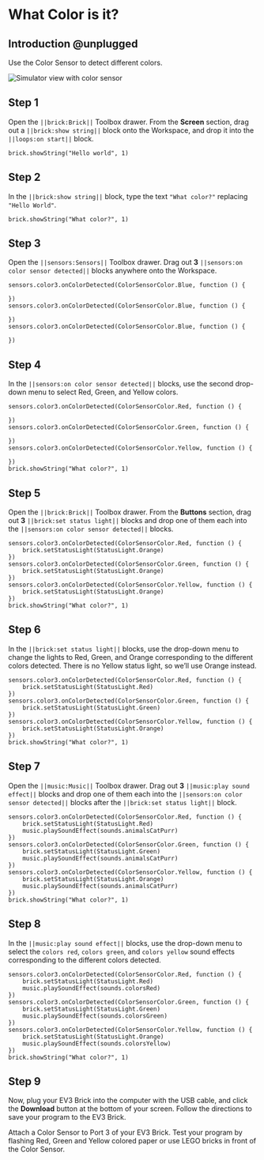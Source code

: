 # What Color is it?

## Introduction @unplugged

Use the Color Sensor to detect different colors.

![Simulator view with color sensor](/static/tutorials/what-color/color-detector.gif)

## Step 1

Open the `||brick:Brick||` Toolbox drawer. From the **Screen** section, drag out a `||brick:show string||` block onto the Workspace, and drop it into the `||loops:on start||` block.

```blocks
brick.showString("Hello world", 1)
```

## Step 2

In the `||brick:show string||` block, type the text `"What color?"` replacing `"Hello World"`.

```blocks
brick.showString("What color?", 1) 
```

## Step 3

Open the `||sensors:Sensors||` Toolbox drawer. Drag out **3** `||sensors:on color sensor detected||` blocks anywhere onto the Workspace.

```blocks
sensors.color3.onColorDetected(ColorSensorColor.Blue, function () {

})
sensors.color3.onColorDetected(ColorSensorColor.Blue, function () {

})
sensors.color3.onColorDetected(ColorSensorColor.Blue, function () {

})
```

## Step 4

In the `||sensors:on color sensor detected||` blocks, use the second drop-down menu to select Red, Green, and Yellow colors.

```blocks
sensors.color3.onColorDetected(ColorSensorColor.Red, function () {

})
sensors.color3.onColorDetected(ColorSensorColor.Green, function () {

})
sensors.color3.onColorDetected(ColorSensorColor.Yellow, function () {

})
brick.showString("What color?", 1)
```

## Step 5

Open the `||brick:Brick||` Toolbox drawer. From the **Buttons** section, drag out **3** `||brick:set status light||` blocks and drop one of them each into the `||sensors:on color sensor detected||` blocks.

```blocks
sensors.color3.onColorDetected(ColorSensorColor.Red, function () {
    brick.setStatusLight(StatusLight.Orange)
})
sensors.color3.onColorDetected(ColorSensorColor.Green, function () {
    brick.setStatusLight(StatusLight.Orange)
})
sensors.color3.onColorDetected(ColorSensorColor.Yellow, function () {
    brick.setStatusLight(StatusLight.Orange)
})
brick.showString("What color?", 1)
```

## Step 6

In the `||brick:set status light||` blocks, use the drop-down menu to change the lights to Red, Green, and Orange corresponding to the different colors detected. There is no Yellow status light, so we’ll use Orange instead.

```blocks
sensors.color3.onColorDetected(ColorSensorColor.Red, function () {
    brick.setStatusLight(StatusLight.Red)
})
sensors.color3.onColorDetected(ColorSensorColor.Green, function () {
    brick.setStatusLight(StatusLight.Green)
})
sensors.color3.onColorDetected(ColorSensorColor.Yellow, function () {
    brick.setStatusLight(StatusLight.Orange)
})
brick.showString("What color?", 1)
```

## Step 7

Open the `||music:Music||` Toolbox drawer. Drag out **3** `||music:play sound effect||` blocks and drop one of them each into the `||sensors:on color sensor detected||` blocks after the `||brick:set status light||` block.

```blocks
sensors.color3.onColorDetected(ColorSensorColor.Red, function () {
    brick.setStatusLight(StatusLight.Red)
    music.playSoundEffect(sounds.animalsCatPurr)
})
sensors.color3.onColorDetected(ColorSensorColor.Green, function () {
    brick.setStatusLight(StatusLight.Green)
    music.playSoundEffect(sounds.animalsCatPurr)
})
sensors.color3.onColorDetected(ColorSensorColor.Yellow, function () {
    brick.setStatusLight(StatusLight.Orange)
    music.playSoundEffect(sounds.animalsCatPurr)
})
brick.showString("What color?", 1)
```

## Step 8

In the `||music:play sound effect||` blocks, use the drop-down menu to select the `colors red`, `colors green`, and `colors yellow` sound effects corresponding to the different colors detected.

```blocks
sensors.color3.onColorDetected(ColorSensorColor.Red, function () {
    brick.setStatusLight(StatusLight.Red)
    music.playSoundEffect(sounds.colorsRed)
})
sensors.color3.onColorDetected(ColorSensorColor.Green, function () {
    brick.setStatusLight(StatusLight.Green)
    music.playSoundEffect(sounds.colorsGreen)
})
sensors.color3.onColorDetected(ColorSensorColor.Yellow, function () {
    brick.setStatusLight(StatusLight.Orange)
    music.playSoundEffect(sounds.colorsYellow)
})
brick.showString("What color?", 1)
```

## Step 9

Now, plug your EV3 Brick into the computer with the USB cable, and click the **Download** button at the bottom of your screen. Follow the directions to save your program to the EV3 Brick.

Attach a Color Sensor to Port 3 of your EV3 Brick. Test your program by flashing Red, Green and Yellow colored paper or use LEGO bricks in front of the Color Sensor.